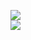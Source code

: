 [![](https://img.shields.io/badge/Made%20With-Github%20Spray-lightgrey.svg?style=for-the-badge&logo=github)](https://github.com/Annihil/github-spray#23517)  
[![](https://i.imgur.com/2DrTn0Z.gif)](https://github.com/Annihil/github-spray)
